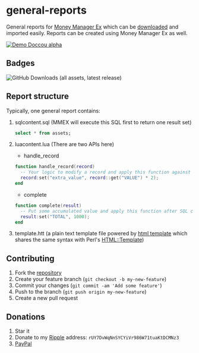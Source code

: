 general-reports
===============

General reports for [Money Manager Ex](https://github.com/moneymanagerex/moneymanagerex) which can be [downloaded](https://github.com/moneymanagerex/general-reports/releases/latest) and imported easily.
Reports can be created using Money Manager Ex as well.

[![Demo Doccou alpha](https://j.gifs.com/3QPAjR.gif)](https://youtu.be/1FDAhWueHm8)

Badges
----------------

<img alt="GitHub Downloads (all assets, latest release)" src="https://img.shields.io/github/downloads-pre/moneymanagerex/general-reports/latest/total">

Report structure
----------------

Typically, one general report contains:

1. sqlcontent.sql (MMEX will execute this SQL first to return one result set)

   ~~~sql
   select * from assets;
   ~~~

2. luacontent.lua (There are two APIs here)
   * handle_record

   ~~~lua
   function handle_record(record)
     -- Your logic to modify a record and apply this function against every record from SQL.
     record:set("extra_value", record::get("VALUE") * 2);
   end
   ~~~

   * complete

   ~~~lua
   function complete(result)
     -- Put some accumulated value and apply this function after SQL completes.
     result:set("TOTAL", 1000);
   end
   ~~~

3. template.htt (a plain text template file powered by [html template](https://github.com/moneymanagerex/html-template) which shares the same syntax with Perl's [HTML::Template](http://search.cpan.org/~wonko/HTML-Template-2.95/lib/HTML/Template.pm))

Contributing
------------

1. Fork the [repository](http://github.com/moneymanagerex/general-reports)
2. Create your feature branch (`git checkout -b my-new-feature`)
3. Commit your changes (`git commit -am 'Add some feature'`)
4. Push to the branch (`git push origin my-new-feature`)
5. Create a new pull request

Donations
---------

1. Star it
2. Donate to my [Ripple](https://ripple.com/) address:
   `rUY7DvWqNnSYCYiVr986W71tuaKtDCMNz3`
3. [PayPal](https://www.paypal.com/cgi-bin/webscr?cmd=_donations&business=moneymanagerex%40gmail%2ecom&lc=US&item_name=MoneyManagerEx&no_note=0&currency_code=USD&bn=PP%2dDonationsBF%3abtn_donateCC_LG%2egif%3aNonHostedGuest)
